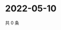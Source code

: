 # 2022-05-10

共 0 条

<!-- BEGIN WEIBO -->
<!-- 最后更新时间 Tue May 10 2022 22:16:43 GMT+0800 (China Standard Time) -->

<!-- END WEIBO -->
